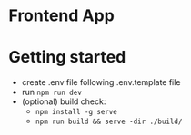 # Frontend App

# Getting started
- create .env file following .env.template file
- run `npm run dev`
- (optional) build check: 
    - `npm install -g serve`
    - `npm run build && serve -dir ./build/`